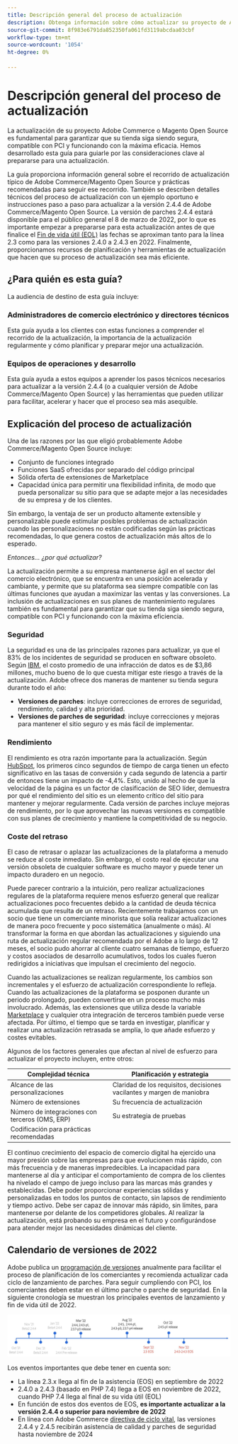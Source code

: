 ```yaml
---
title: Descripción general del proceso de actualización
description: Obtenga información sobre cómo actualizar su proyecto de Adobe Commerce y Magento Open Source ayuda a mantener su tienda segura y funcionando de forma eficaz.
source-git-commit: 8f983e6791da852350fa061fd3119abcdaa03cbf
workflow-type: tm+mt
source-wordcount: '1054'
ht-degree: 0%

---
```



# Descripción general del proceso de actualización

La actualización de su proyecto Adobe Commerce o Magento Open Source es fundamental para garantizar que su tienda siga siendo segura, compatible con PCI y funcionando con la máxima eficacia. Hemos desarrollado esta guía para guiarle por las consideraciones clave al prepararse para una actualización.

La guía proporciona información general sobre el recorrido de actualización típico de Adobe Commerce/Magento Open Source y prácticas recomendadas para seguir ese recorrido. También se describen detalles técnicos del proceso de actualización con un ejemplo oportuno e instrucciones paso a paso para actualizar a la versión 2.4.4 de Adobe Commerce/Magento Open Source. La versión de parches 2.4.4 estará disponible para el público general el 8 de marzo de 2022, por lo que es importante empezar a prepararse para esta actualización antes de que finalice el [Fin de vida útil (EOL)](https://devdocs.magento.com/release/lifecycle-policy.html) las fechas se aproximan tanto para la línea 2.3 como para las versiones 2.4.0 a 2.4.3 en 2022. Finalmente, proporcionamos recursos de planificación y herramientas de actualización que hacen que su proceso de actualización sea más eficiente.

## ¿Para quién es esta guía?

La audiencia de destino de esta guía incluye:

### Administradores de comercio electrónico y directores técnicos

Esta guía ayuda a los clientes con estas funciones a comprender el recorrido de la actualización, la importancia de la actualización regularmente y cómo planificar y preparar mejor una actualización.

### Equipos de operaciones y desarrollo

Esta guía ayuda a estos equipos a aprender los pasos técnicos necesarios para actualizar a la versión 2.4.4 (o a cualquier versión de Adobe Commerce/Magento Open Source) y las herramientas que pueden utilizar para facilitar, acelerar y hacer que el proceso sea más asequible.

## Explicación del proceso de actualización

Una de las razones por las que eligió probablemente Adobe Commerce/Magento Open Source incluye:

- Conjunto de funciones integrado
- Funciones SaaS ofrecidas por separado del código principal
- Sólida oferta de extensiones de Marketplace
- Capacidad única para permitir una flexibilidad infinita, de modo que pueda personalizar su sitio para que se adapte mejor a las necesidades de su empresa y de los clientes.

Sin embargo, la ventaja de ser un producto altamente extensible y personalizable puede estimular posibles problemas de actualización cuando las personalizaciones no están codificadas según las prácticas recomendadas, lo que genera costos de actualización más altos de lo esperado.

_Entonces... ¿por qué actualizar?_

La actualización permite a su empresa mantenerse ágil en el sector del comercio electrónico, que se encuentra en una posición acelerada y cambiante, y permite que su plataforma sea siempre compatible con las últimas funciones que ayudan a maximizar las ventas y las conversiones. La inclusión de actualizaciones en sus planes de mantenimiento regulares también es fundamental para garantizar que su tienda siga siendo segura, compatible con PCI y funcionando con la máxima eficiencia.

### Seguridad

La seguridad es una de las principales razones para actualizar, ya que el 83% de los incidentes de seguridad se producen en software obsoleto. Según [IBM](https://www.ibm.com/security/data-breach), el costo promedio de una infracción de datos es de $3,86 millones, mucho bueno de lo que cuesta mitigar este riesgo a través de la actualización. Adobe ofrece dos maneras de mantener su tienda segura durante todo el año:

- **Versiones de parches**: incluye correcciones de errores de seguridad, rendimiento, calidad y alta prioridad.
- **Versiones de parches de seguridad**: incluye correcciones y mejoras para mantener el sitio seguro y es más fácil de implementar.

### Rendimiento

El rendimiento es otra razón importante para la actualización. Según [HubSpot](https://blog.hubspot.com/marketing/page-load-time-conversion-rates), los primeros cinco segundos de tiempo de carga tienen un efecto significativo en las tasas de conversión y cada segundo de latencia a partir de entonces tiene un impacto de -4,4%. Esto, unido al hecho de que la velocidad de la página es un factor de clasificación de SEO líder, demuestra por qué el rendimiento del sitio es un elemento crítico del sitio para mantener y mejorar regularmente. Cada versión de parches incluye mejoras de rendimiento, por lo que aprovechar las nuevas versiones es compatible con sus planes de crecimiento y mantiene la competitividad de su negocio.

### Coste del retraso

El caso de retrasar o aplazar las actualizaciones de la plataforma a menudo se reduce al coste inmediato. Sin embargo, el costo real de ejecutar una versión obsoleta de cualquier software es mucho mayor y puede tener un impacto duradero en un negocio.

Puede parecer contrario a la intuición, pero realizar actualizaciones regulares de la plataforma requiere menos esfuerzo general que realizar actualizaciones poco frecuentes debido a la cantidad de deuda técnica acumulada que resulta de un retraso. Recientemente trabajamos con un socio que tiene un comerciante minorista que solía realizar actualizaciones de manera poco frecuente y poco sistemática (anualmente o más). Al transformar la forma en que abordan las actualizaciones y siguiendo una ruta de actualización regular recomendada por el Adobe a lo largo de 12 meses, el socio pudo ahorrar al cliente cuatro semanas de tiempo, esfuerzo y costos asociados de desarrollo acumulativos, todos los cuales fueron redirigidos a iniciativas que impulsan el crecimiento del negocio.

Cuando las actualizaciones se realizan regularmente, los cambios son incrementales y el esfuerzo de actualización correspondiente lo refleja. Cuando las actualizaciones de la plataforma se posponen durante un periodo prolongado, pueden convertirse en un proceso mucho más involucrado. Además, las extensiones que utiliza desde la variable [Marketplace](https://marketplace.magento.com/) y cualquier otra integración de terceros también puede verse afectada. Por último, el tiempo que se tarda en investigar, planificar y realizar una actualización retrasada se amplía, lo que añade esfuerzo y costes evitables.

Algunos de los factores generales que afectan al nivel de esfuerzo para actualizar el proyecto incluyen, entre otros:

| Complejidad técnica | Planificación y estrategia |
|-----------------------------------------------------------|--------------------------------------------------------------|
| Alcance de las personalizaciones | Claridad de los requisitos, decisiones vacilantes y margen de maniobra |
| Número de extensiones | Su frecuencia de actualización |
| Número de integraciones con terceros (OMS, ERP) | Su estrategia de pruebas |
| Codificación para prácticas recomendadas |  |

El continuo crecimiento del espacio de comercio digital ha ejercido una mayor presión sobre las empresas para que evolucionen más rápido, con más frecuencia y de maneras impredecibles. La incapacidad para mantenerse al día y anticipar el comportamiento de compra de los clientes ha nivelado el campo de juego incluso para las marcas más grandes y establecidas. Debe poder proporcionar experiencias sólidas y personalizadas en todos los puntos de contacto, sin lapsos de rendimiento y tiempo activo. Debe ser capaz de innovar más rápido, sin límites, para mantenerse por delante de los competidores globales. Al realizar la actualización, está probando su empresa en el futuro y configurándose para atender mejor las necesidades dinámicas del cliente.

## Calendario de versiones de 2022

Adobe publica un [programación de versiones](https://devdocs.magento.com/release/) anualmente para facilitar el proceso de planificación de los comerciantes y recomienda actualizar cada ciclo de lanzamiento de parches. Para seguir cumpliendo con PCI, los comerciantes deben estar en el último parche o parche de seguridad. En la siguiente cronología se muestran los principales eventos de lanzamiento y fin de vida útil de 2022.

![](../assets/upgrade-guide/2022-release-timeline.jpg)

Los eventos importantes que debe tener en cuenta son:

- La línea 2.3.x llega al fin de la asistencia (EOS) en septiembre de 2022
- 2.4.0 a 2.4.3 (basado en PHP 7.4) llega a EOS en noviembre de 2022, cuando PHP 7.4 llega al final de su vida útil (EOL)
- En función de estos dos eventos de EOS, **es importante actualizar a la versión 2.4.4 o superior para noviembre de 2022**
- En línea con Adobe Commerce [directiva de ciclo vital](https://devdocs.magento.com/release/lifecycle-policy.html), las versiones 2.4.4 y 2.4.5 recibirán asistencia de calidad y parches de seguridad hasta noviembre de 2024

